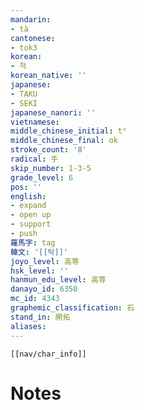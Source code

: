 ```yaml
---
mandarin:
- tà
cantonese:
- tok3
korean:
- 척
korean_native: ''
japanese:
- TAKU
- SEKI
japanese_nanori: ''
vietnamese:
middle_chinese_initial: tʰ
middle_chinese_final: ɑk
stroke_count: '8'
radical: 手
skip_number: 1-3-5
grade_level: 6
pos: ''
english:
- expand
- open up
- support
- push
羅馬字: tag
韓文: '[[탁]]'
joyo_level: 高等
hsk_level: ''
hanmun_edu_level: 高等
danayo_id: 6350
mc_id: 4343
graphemic_classification: 石
stand_in: 開拓
aliases:
---
```

```meta-bind-embed
[[nav/char_info]]
```

# Notes
